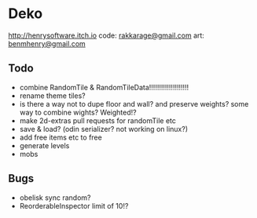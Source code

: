 # Deko

<http://henrysoftware.itch.io>
code: rakkarage@gmail.com
art: benmhenry@gmail.com

## Todo

- combine RandomTile & RandomTileData!!!!!!!!!!!!!!!!!!!!
- rename theme tiles?
- is there a way not to dupe floor and wall? and preserve weights? some way to combine wights? Weighted<Weighted>!?
- make 2d-extras pull requests for randomTile etc
- save & load? (odin serializer? not working on linux?)
- add free items etc to free
- generate levels
- mobs

## Bugs

- obelisk sync random?
- ReorderableInspector limit of 10!?
